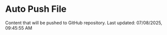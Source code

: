 # Auto Push File

Content that will be pushed to GitHub repository.
Last updated: 07/08/2025, 09:45:55 AM